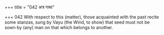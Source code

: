 +++
title = "042 अत्र गाथा"

+++
042	With respect to this (matter), those acquainted with the past recite some stanzas, sung by Vayu (the Wind, to show) that seed must not be sown by (any) man on that which belongs to another.